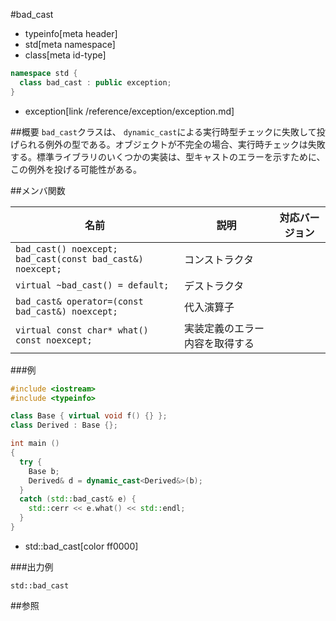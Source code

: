 #bad_cast
* typeinfo[meta header]
* std[meta namespace]
* class[meta id-type]

```cpp
namespace std {
  class bad_cast : public exception;
}
```
* exception[link /reference/exception/exception.md]

##概要
`bad_cast`クラスは、 `dynamic_cast`による実行時型チェックに失敗して投げられる例外の型である。オブジェクトが不完全の場合、実行時チェックは失敗する。標準ライブラリのいくつかの実装は、型キャストのエラーを示すために、この例外を投げる可能性がある。


##メンバ関数

| 名前 | 説明 | 対応バージョン |
|------------------------------------------------------------------|--------------------------------|---|
| `bad_cast() noexcept;`<br/>`bad_cast(const bad_cast&) noexcept;` | コンストラクタ | |
| `virtual ~bad_cast() = default;`                                 | デストラクタ | |
| `bad_cast& operator=(const bad_cast&) noexcept;`                 | 代入演算子 | |
| `virtual const char* what() const noexcept;`                     | 実装定義のエラー内容を取得する | |


###例
```cpp
#include <iostream>
#include <typeinfo>

class Base { virtual void f() {} };
class Derived : Base {};

int main ()
{
  try {
    Base b;
    Derived& d = dynamic_cast<Derived&>(b);
  }
  catch (std::bad_cast& e) {
    std::cerr << e.what() << std::endl;
  }
}
```
* std::bad_cast[color ff0000]

###出力例
```
std::bad_cast
```

##参照

